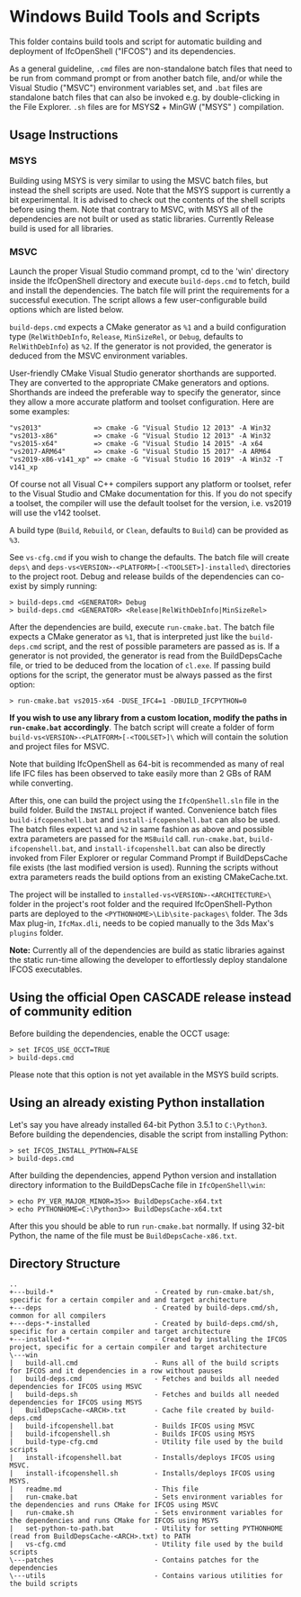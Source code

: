 Windows Build Tools and Scripts
===============================
This folder contains build tools and script for automatic building and deployment of IfcOpenShell ("IFCOS")
and its dependencies.

As a general guideline, `.cmd` files are non-standalone batch files that need to be run from command prompt or from
another batch file, and/or while the Visual Studio ("MSVC") environment variables set, and `.bat` files are standalone batch
files that can also be invoked e.g. by double-clicking in the File Explorer. `.sh` files are for MSYS**2** + MinGW ("MSYS"
) compilation.

Usage Instructions
------------------
### MSYS

Building using MSYS is very similar to using the MSVC batch files, but instead the shell scripts
are used. Note that the MSYS support is currently a bit experimental. It is advised to check out the contents
of the shell scripts before using them. Note that contrary to MSVC, with MSYS all of the dependencies are not
built or used as static libraries. Currently Release build is used for all libraries.

### MSVC
Launch the proper Visual Studio command prompt, cd to the 'win' directory inside the IfcOpenShell directory and execute `build-deps.cmd` to fetch, build and install the dependencies. The batch file will print the requirements for a successful execution. The script allows a few user-configurable build options which are listed below.

`build-deps.cmd` expects a CMake generator as `%1` and a build configuration type (`RelWithDebInfo`, `Release`, `MinSizeRel`, or `Debug`, defaults to `RelWithDebInfo`) as `%2`. If the generator is not provided, the generator is deduced from the MSVC environment variables.

User-friendly CMake Visual Studio generator shorthands are supported. They are converted to the appropriate CMake generators and options. Shorthands are indeed the preferable way to specify the generator, since they allow a more accurate platform and toolset configuration. Here are some examples:
```
"vs2013"             => cmake -G "Visual Studio 12 2013" -A Win32
"vs2013-x86"         => cmake -G "Visual Studio 12 2013" -A Win32
"vs2015-x64"         => cmake -G "Visual Studio 14 2015" -A x64
"vs2017-ARM64"       => cmake -G "Visual Studio 15 2017" -A ARM64
"vs2019-x86-v141_xp" => cmake -G "Visual Studio 16 2019" -A Win32 -T v141_xp
```
Of course not all Visual C++ compilers support any platform or toolset, refer to the Visual Studio and CMake documentation for this. If you do not specify a toolset, the compiler will use the default toolset for the version, i.e. vs2019 will use the v142 toolset.

A build type (`Build`, `Rebuild`, or `Clean`, defaults to `Build`) can be provided as `%3`.

See `vs-cfg.cmd` if you wish to change the defaults. The batch file will create `deps\` and `deps-vs<VERSION>-<PLATFORM>[-<TOOLSET>]-installed\` directories to the project root. Debug and release builds of the dependencies can co-exist by simply running:
```
> build-deps.cmd <GENERATOR> Debug
> build-deps.cmd <GENERATOR> <Release|RelWithDebInfo|MinSizeRel>
```

After the dependencies are build, execute `run-cmake.bat`. The batch file expects a CMake generator as `%1`, that is interpreted just like the `build-deps.cmd` script, and the rest of possible parameters are passed as is. If a generator is not provided, the generator is read from the BuildDepsCache file, or tried to be deduced from the location of `cl.exe`. If passing build options for the script, the generator must be always passed as the first option:
```
> run-cmake.bat vs2015-x64 -DUSE_IFC4=1 -DBUILD_IFCPYTHON=0
```

**If you wish to use any library from a custom location, modify the paths in `run-cmake.bat` accordingly**. The batch script will create a folder of form `build-vs<VERSION>-<PLATFORM>[-<TOOLSET>]\` which will contain the solution and project files for MSVC.

Note that building IfcOpenShell as 64-bit is recommended as many of real life IFC files has been observed to take easily more than 2 GBs of RAM while converting.

After this, one can build the project using the `IfcOpenShell.sln` file in the build folder. Build the `INSTALL` project
if wanted. Convenience batch files `build-ifcopenshell.bat` and `install-ifcopenshell.bat` can also be used. The batch
files expect `%1` and `%2` in same fashion as above and possible extra parameters are passed for the `MSBuild` call.
`run-cmake.bat`, `build-ifcopenshell.bat`, and `install-ifcopenshell.bat` can also be directly invoked from Filer Explorer
or regular Command Prompt if BuildDepsCache file exists (the last modified version is used). Running the scripts without extra
parameters reads the build options from an existing CMakeCache.txt.

The project will be installed to `installed-vs<VERSION>-<ARCHITECTURE>\` folder in the project's root folder and the
required IfcOpenShell-Python parts are deployed to the `<PYTHONHOME>\Lib\site-packages\` folder. The 3ds Max plug-in,
`IfcMax.dli`, needs to be copied manually to the 3ds Max's `plugins` folder.

**Note:** Currently all of the dependencies are build as static libraries against the static run-time allowing the
developer to effortlessly deploy standalone IFCOS executables.

Using the official Open CASCADE release instead of community edition
---------------------------------------------
Before building the dependencies, enable the OCCT usage:
```
> set IFCOS_USE_OCCT=TRUE
> build-deps.cmd
```

Please note that this option is not yet available in the MSYS build scripts.

Using an already existing Python installation
---------------------------------------------

Let's say you have already installed 64-bit Python 3.5.1 to `C:\Python3`.
Before building the dependencies, disable the script from installing Python:
```
> set IFCOS_INSTALL_PYTHON=FALSE
> build-deps.cmd
```

After building the dependencies, append Python version and installation directory information to the BuildDepsCache file
in `IfcOpenShell\win`:
```
> echo PY_VER_MAJOR_MINOR=35>> BuildDepsCache-x64.txt
> echo PYTHONHOME=C:\Python3>> BuildDepsCache-x64.txt
```

After this you should be able to run `run-cmake.bat` normally. If using 32-bit Python, the name of the file must be
`BuildDepsCache-x86.txt`.

Directory Structure
------------------
```
..
+---build-*                         - Created by run-cmake.bat/sh, specific for a certain compiler and and target architecture
+---deps                            - Created by build-deps.cmd/sh, common for all compilers
+---deps-*-installed                - Created by build-deps.cmd/sh, specific for a certain compiler and target architecture
+---installed-*                     - Created by installing the IFCOS project, specific for a certain compiler and target architecture
\---win
|   build-all.cmd                   - Runs all of the build scripts for IFCOS and it dependencies in a row without pauses
|   build-deps.cmd                  - Fetches and builds all needed dependencies for IFCOS using MSVC
|   build-deps.sh                   - Fetches and builds all needed dependencies for IFCOS using MSYS
|   BuildDepsCache-<ARCH>.txt       - Cache file created by build-deps.cmd
|   build-ifcopenshell.bat          - Builds IFCOS using MSVC
|   build-ifcopenshell.sh           - Builds IFCOS using MSYS
|   build-type-cfg.cmd              - Utility file used by the build scripts
|   install-ifcopenshell.bat        - Installs/deploys IFCOS using MSVC.
|   install-ifcopenshell.sh         - Installs/deploys IFCOS using MSYS.
|   readme.md                       - This file
|   run-cmake.bat                   - Sets environment variables for the dependencies and runs CMake for IFCOS using MSVC
|   run-cmake.sh                    - Sets environment variables for the dependencies and runs CMake for IFCOS using MSYS
|   set-python-to-path.bat          - Utility for setting PYTHONHOME (read from BuildDepsCache-<ARCH>.txt) to PATH
|   vs-cfg.cmd                      - Utility file used by the build scripts
\---patches                         - Contains patches for the dependencies
\---utils                           - Contains various utilities for the build scripts
```
